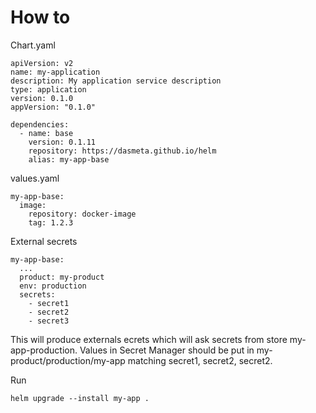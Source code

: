 # How to
Chart.yaml
```
apiVersion: v2
name: my-application
description: My application service description
type: application
version: 0.1.0
appVersion: "0.1.0"

dependencies:
  - name: base
    version: 0.1.11
    repository: https://dasmeta.github.io/helm
    alias: my-app-base
```

values.yaml
```
my-app-base:
  image: 
    repository: docker-image
    tag: 1.2.3
```

External secrets
```
my-app-base:
  ...
  product: my-product
  env: production
  secrets:
    - secret1
    - secret2
    - secret3
```
This will produce externals ecrets which will ask secrets from store my-app-production.
Values in Secret Manager should be put in my-product/production/my-app matching secret1, secret2, secret2.

Run
```
helm upgrade --install my-app .
```
